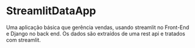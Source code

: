 # StreamlitDataApp
Uma aplicação básica que gerência vendas, usando streamlit no Front-End e Django no back end. Os dados são extraídos de uma rest api e tratados com streamlit.
